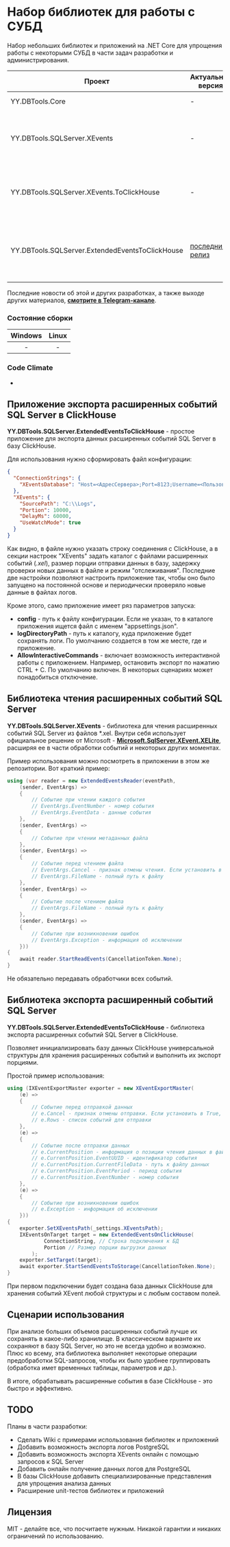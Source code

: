 # Набор библиотек для работы с СУБД

Набор небольших библиотек и приложений на .NET Core для упрощения работы с некоторыми СУБД в части задач разработки и администрирования.

| Проект | Актуальная версия | Описание |
| ----------- | ----------------- | -------- |
| YY.DBTools.Core | - | Базовый пакет |
| YY.DBTools.SQLServer.XEvents | - | Пакет для чтения файлов расширенных событий SQL Server |
| YY.DBTools.SQLServer.XEvents.ToClickHouse | - | Пакет для экспорта расширенных событий SQL Server в базу ClickHouse |
| YY.DBTools.SQLServer.ExtendedEventsToClickHouse | [последний релиз](https://github.com/YPermitin/YY.DBTools/releases) | Консольное приложение для экспорта расширенных событий SQL Server в ClickHouse |

Последние новости об этой и других разработках, а также выходе других материалов, **[смотрите в Telegram-канале](https://t.me/DevQuietPlace)**.

### Состояние сборки
| Windows |  Linux |
|:-------:|:------:|
| - | - |

### Code Climate

-

## Приложение экспорта расширенных событий SQL Server в ClickHouse

**YY.DBTools.SQLServer.ExtendedEventsToClickHouse** - простое приложение для экспорта данных расширенных событий SQL Server в базу ClickHouse. 

Для использования нужно сформировать файл конфигурации:
```json
{
  "ConnectionStrings": {
    "XEventsDatabase": "Host=<АдресСервера>;Port=8123;Username=<Пользователь>;password=<Пароль>;Database=<ИмяБазы>;"
  },
  "XEvents": {
    "SourcePath": "C:\\Logs",
    "Portion": 10000,
    "DelayMs": 60000,
    "UseWatchMode": true
  }
}
```

Как видно, в файле нужно указать строку соединения с ClickHouse, а в секции настроек "XEvents" задать каталог с файлами расширенных событий (*.xel*), размер порции отправки данных в базу, задержку проверки новых данных в файле и режим "отслеживания".
Последние две настройки позволяют настроить приложение так, чтобы оно было запущено на постоянной основе и периодически проверяло новые данные в файлах логов.

Кроме этого, само приложение имеет ряз параметров запуска:

* **config** - путь к файлу конфигурации. Если не указан, то в каталоге приложения ищется файл с именем "appsettings.json".
* **logDirectoryPath** - путь к каталогу, куда приложение будет сохранять логи. По умолчанию создается в том же месте, где и приложение.
* **AllowInteractiveCommands** - включает возможность интерактивной работы с приложением. Например, остановить экспорт по нажатию CTRL + C. По умолчанию включен. В некоторых сценариях может понадобиться отключение.

## Библиотека чтения расширенных событий SQL Server

**YY.DBTools.SQLServer.XEvents** - библиотека для чтения расширенных событий SQL Server из файлов *.xel. Внутри себя использует официальное решение от Microsoft - **[Microsoft.SqlServer.XEvent.XELite](https://www.nuget.org/packages/Microsoft.SqlServer.XEvent.XELite/)**, расширяя ее в части обработки событий и некоторых других моментах.

Пример использования можно посмотреть в приложении в этом же репозитории. Вот краткий пример:

```csharp
using (var reader = new ExtendedEventsReader(eventPath,
    (sender, EventArgs) =>
    {
        // Событие при чтении каждого события
        // EventArgs.EventNumber - номер события
        // EventArgs.EventData - данные события
    },
    (sender, EventArgs) =>
    {
        // Событие при чтении метаданных файла
    },
    (sender, EventArgs) =>
    {
        // Событие перед чтением файла
        // EventArgs.Cancel - признак отмены чтения. Если установить в True, то файл будет пропущен
        // EventArgs.FileName - полный путь к файлу
    },
    (sender, EventArgs) =>
    {
        // Событие после чтением файла
        // EventArgs.FileName - полный путь к файлу
    },
    (sender, EventArgs) =>
    {
        // Событие при возникновении ошибок
        // EventArgs.Exception - информация об исключении
    }))
{
    await reader.StartReadEvents(CancellationToken.None);
}
```

Не обязательно передавать обработчики всех событий.

## Библиотека экспорта расширенный событий SQL Server

**YY.DBTools.SQLServer.ExtendedEventsToClickHouse** - библиотека экспорта расширенных событий SQL Server в ClickHouse.

Позволяет инициализировать базу данных ClickHouse универсальной структуры для хранения расширенных событий и выполнить их экспорт порциями.

Простой пример использования:
```csharp
using (IXEventExportMaster exporter = new XEventExportMaster(
    (e) =>
    {
        // Событие перед отправкой данных
        // e.Cancel - признак отмены отправки. Если установить в True, то данные не будут отправлены в базу.
        // e.Rows - список событий для отправки
    },
    (e) =>
    {
        // Событие после отправки данных
        // e.CurrentPosition - информация о позиции чтения данных в файле с логами
        // e.CurrentPosition.EventUUID - идентификатор события
        // e.CurrentPosition.CurrentFileData - путь к файлу данных
        // e.CurrentPosition.EventPeriod - период события
        // e.CurrentPosition.EventNumber - номер события
    },
    (e) =>
    {
        // Событие при возникновении ошибок
        // e.Exception - информация об исключении
    }))
{
    exporter.SetXEventsPath(_settings.XEventsPath);
    IXEventsOnTarget target = new ExtendedEventsOnClickHouse(
            ConnectionString, // Строка подключения к БД
            Portion // Размер порции выгрузки данных
        );
    exporter.SetTarget(target);
    await exporter.StartSendEventsToStorage(CancellationToken.None);
}
```

При первом подключении будет создана база данных ClickHouse для хранения событий XEvent любой структуры и с любым составом полей.

## Сценарии использования

При анализе больших объемов расширенных событий лучше их сохранять в какое-либо хранилище. В классическом варианте их сохраняют в базу SQL Server, но это не всегда удобно и возможно. 
Плюс ко всему, эта библиотека выполняет некоторые операции предобработки SQL-запросов, чтобы их было удобнее группировать (обработка имет временных таблицы, параметров и др.).

В итоге, обрабатывать расширенные события в базе ClickHouse - это быстро и эффективно.

## TODO

Планы в части разработки:

* Сделать Wiki с примерами использования библиотек и приложений
* Добавить возможность экспорта логов PostgreSQL
* Добавить возможность экспорта XEvents онлайн с помощью запросов к SQL Server
* Добавить онлайн получение данных логов для PostgreSQL
* В базы ClickHouse добавить специализированные представления для упрощения анализа данных
* Расширение unit-тестов библиотек и приложений

## Лицензия

MIT - делайте все, что посчитаете нужным. Никакой гарантии и никаких ограничений по использованию.
